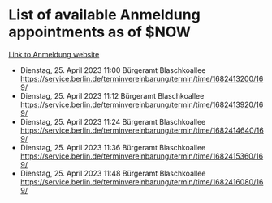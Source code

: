 # List of available Anmeldung appointments as of $NOW
[Link to Anmeldung website](https://service.berlin.de/terminvereinbarung/termin/tag.php?termin=1&anliegen[]=120686&dienstleisterlist=122210,122217,327316,122219,327312,122227,327314,122231,327346,122243,327348,122254,122252,329742,122260,329745,122262,329748,122271,327278,122273,327274,122277,327276,330436,122280,327294,122282,327290,122284,327292,122291,327270,122285,327266,122286,327264,122296,327268,150230,329760,122297,327286,122294,327284,122312,329763,122314,329775,122304,327330,122311,327334,122309,327332,317869,122281,327352,122279,329772,122283,122276,327324,122274,327326,122267,329766,122246,327318,122251,327320,122257,327322,122208,327298,122226,327300&herkunft=http%3A%2F%2Fservice.berlin.de%2Fdienstleistung%2F120686%2F)
- Dienstag, 25. April 2023 11:00 Bürgeramt Blaschkoallee https://service.berlin.de/terminvereinbarung/termin/time/1682413200/169/
- Dienstag, 25. April 2023 11:12 Bürgeramt Blaschkoallee https://service.berlin.de/terminvereinbarung/termin/time/1682413920/169/
- Dienstag, 25. April 2023 11:24 Bürgeramt Blaschkoallee https://service.berlin.de/terminvereinbarung/termin/time/1682414640/169/
- Dienstag, 25. April 2023 11:36 Bürgeramt Blaschkoallee https://service.berlin.de/terminvereinbarung/termin/time/1682415360/169/
- Dienstag, 25. April 2023 11:48 Bürgeramt Blaschkoallee https://service.berlin.de/terminvereinbarung/termin/time/1682416080/169/
